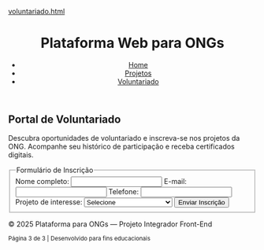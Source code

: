 [voluntariado.html](https://github.com/user-attachments/files/23155644/voluntariado.html)
<!DOCTYPE html>
<html lang="pt-BR">
<head>
<meta charset="UTF-8">
<meta name="viewport" content="width=device-width, initial-scale=1.0">
<meta name="description" content="Portal de voluntariado da ONG. Cadastro e engajamento.">
<title>Voluntariado | Plataforma para ONGs</title>
<link rel="stylesheet" href="css/style.css">
</head>
<body>
<header>
<div class="container">
<h1>Plataforma Web para ONGs</h1>
<nav aria-label="Menu principal">
<ul>
<li><a href="index.html">Home</a></li>
<li><a href="projetos.html">Projetos</a></li>
<li><a href="voluntariado.html" class="active">Voluntariado</a></li>
</ul>
</nav>
</div>
</header>
<main>
<section id="voluntariado" class="container">
<h2>Portal de Voluntariado</h2>
<p>Descubra oportunidades de voluntariado e inscreva-se nos projetos da ONG. Acompanhe seu histórico de participação e receba certificados digitais.</p>
<form>
<fieldset>
<legend>Formulário de Inscrição</legend>
<label for="nome">Nome completo:</label>
<input type="text" id="nome" name="nome" required>
<label for="email">E-mail:</label>
<input type="email" id="email" name="email" required>
<label for="telefone">Telefone:</label>
<input type="tel" id="telefone" name="telefone">
<label for="projeto">Projeto de interesse:</label>
<select id="projeto" name="projeto" required>
<option value="">Selecione</option>
<option value="capacitacao">Capacitação de Jovens</option>
<option value="arrecadacao">Arrecadação de Alimentos</option>
</select>
<button type="submit">Enviar Inscrição</button>
</fieldset>
</form>
</section>
</main>
<footer>
<div class="container">
<p>© 2025 Plataforma para ONGs — Projeto Integrador Front-End</p>
<p><small>Página 3 de 3 | Desenvolvido para fins educacionais</small></p>
</div>
</footer>
</body>
</html>
